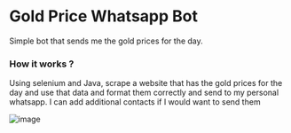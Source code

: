 # Gold Price Whatsapp Bot

Simple bot that sends me the gold prices for the day.

### How it works ?
Using selenium and Java, scrape a website that has the gold prices for the day and use that data and format them correctly and send to my personal whatsapp. I can add additional contacts if I would want to send them

![image](https://github.com/user-attachments/assets/87de8797-8c6d-4a58-89bf-49afd8ebfdf6)

